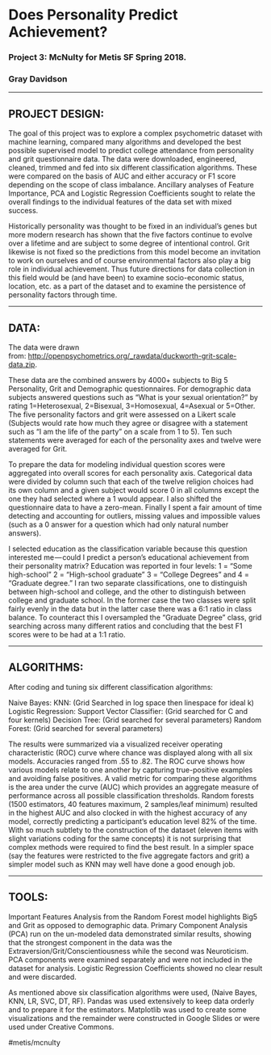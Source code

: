# Does Personality Predict Achievement?
### Project 3: McNulty for Metis SF Spring 2018.  
### Gray Davidson


---
## PROJECT DESIGN:
The goal of this project was to explore a complex psychometric dataset with machine learning, compared many algorithms and developed the best possible supervised model to predict college attendance from personality and grit questionnaire data. The data were downloaded, engineered, cleaned, trimmed and fed into six different classification algorithms.  These were compared on the basis of AUC and either accuracy or F1 score depending on the scope of class imbalance.  Ancillary analyses of Feature Importance, PCA and Logistic Regression Coefficients sought to relate the overall findings to the individual features of the data set with mixed success.  

Historically personality was thought to be fixed in an individual’s genes but more modern research has shown that the five factors continue to evolve over a lifetime and are subject to some degree of intentional control. Grit likewise is not fixed so the predictions from this model become an invitation to work on ourselves and of course environmental factors also play a big role in individual achievement.  Thus future directions for data collection in this field would be (and have been) to examine socio-economic status, location, etc. as a part of the dataset and to examine the persistence of personality factors through time.


---
## DATA: 
The data were drawn from: http://openpsychometrics.org/_rawdata/duckworth-grit-scale-data.zip.

These data are the combined answers by 4000+ subjects to Big 5 Personality, Grit and Demographic questionnaires. For demographic data subjects answered questions such as “What is your sexual orientation?” by rating 1=Heterosexual, 2=Bisexual, 3=Homosexual, 4=Asexual or 5=Other. The five personality factors and grit were assessed on a Likert scale (Subjects would rate how much they agree or disagree with a statement such as “I am the life of the party” on a scale from 1 to 5). Ten such statements were averaged for each of the personality axes and twelve were averaged for Grit.

To prepare the data for modeling individual question scores were aggregated into overall scores for each personality axis. Categorical data were divided by column such that each of the twelve religion choices had its own column and a given subject would score 0 in all columns except the one they had selected where a 1 would appear. I also shifted the questionnaire data to have a zero-mean.  Finally I spent a fair amount of time detecting and accounting for outliers, missing values and impossible values (such as a 0 answer for a question which had only natural number answers).  

I selected education as the classification variable because this question interested me — could I predict a person’s educational achievement from their personality matrix? Education was reported in four levels: 1 = “Some high-school” 2 = “High-school graduate” 3 = “College Degrees” and 4 = “Graduate degree.”  I ran two separate classifications, one to distinguish between high-school and college, and the other to distinguish between college and graduate school. In the former case the two classes were split fairly evenly in the data but in the latter case there was a 6:1 ratio in class balance. To counteract this I oversampled the “Graduate Degree” class, grid searching across many different ratios and concluding that the best F1 scores were to be had at a 1:1 ratio.  


---
## ALGORITHMS: 
After coding and tuning six different classification algorithms: 

Naive Bayes: 
KNN: (Grid Searched in log space then linespace for ideal k)
Logistic Regression:
Support Vector Classifier: (Grid searched for C and four kernels)
Decision Tree: (Grid searched for several parameters)
Random Forest: (Grid searched for several parameters) 

The results were summarized via a visualized receiver operating characteristic (ROC)  curve where chance was displayed along with all six models.  Accuracies ranged from .55 to .82.  The ROC curve shows how various models relate to one another by capturing true-positive examples and avoiding false positives. A valid metric for comparing these algorithms is the area under the curve (AUC) which provides an aggregate measure of performance across all possible classification thresholds.
Random forests (1500 estimators, 40 features maximum, 2 samples/leaf minimum) resulted in the highest AUC and also clocked in with the highest accuracy of any model, correctly predicting a participant’s education level 82% of the time.  With so much subtlety to the construction of the dataset (eleven items with slight variations coding for the same concepts) it is not surprising that complex methods were required to find the best result.  In a simpler space (say the features were restricted to the five aggregate factors and grit) a simpler model such as KNN may well have done a good enough job.  



---
## TOOLS: 
Important Features Analysis from the Random Forest model highlights Big5 and Grit as opposed to demographic data. Primary Component Analysis (PCA) run on the un-modeled data demonstrated similar results, showing that the strongest component in the data was the Extraversion/Grit/Conscientiousness while the second was Neuroticism.  PCA components were examined separately and were not included in the dataset for analysis.  Logistic Regression Coefficients showed no clear result and were discarded.  

As mentioned above six classification algorithms were used, (Naive Bayes, KNN, LR, SVC, DT, RF).  Pandas was used extensively to keep data orderly and to prepare it for the estimators.  Matplotlib was used to create some visualizations and the remainder were constructed in Google Slides or were used under Creative Commons. 


#metis/mcnulty
